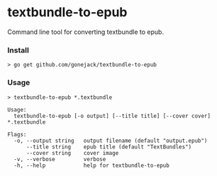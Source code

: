 # textbundle-to-epub

Command line tool for converting textbundle to epub.

### Install
```shell
> go get github.com/gonejack/textbundle-to-epub
```

### Usage
```shell
> textbundle-to-epub *.textbundle
```
```
Usage:
  textbundle-to-epub [-o output] [--title title] [--cover cover] *.textbundle

Flags:
  -o, --output string   output filename (default "output.epub")
      --title string    epub title (default "TextBundles")
      --cover string    cover image
  -v, --verbose         verbose
  -h, --help            help for textbundle-to-epub
```
